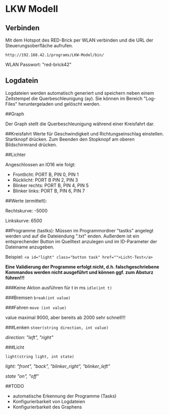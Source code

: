 # LKW Modell

## Verbinden

Mit dem Hotspot des RED-Brick per WLAN verbinden und die URL der Steuerungsoberfläche aufrufen.

`http://192.168.42.1/programs/LKW-Model/bin/`

WLAN Passwort: "red-brick42"

## Logdatein

Logdateien werden automatisch generiert und speichern neben einem Zeitstempel die Querbeschleunigung (ay). Sie können im Bereich "Log-Files" heruntergeladen und gelöscht werden.

##Graph

Der Graph stellt die Querbeschleunigung während einer Kreisfahrt dar.

##Kreisfahrt
Werte für Geschwindigkeit und Richtungseinschlag einstellen. Startknopf drücken. Zum Beenden den Stopknopf am oberen Bildschirmrand drücken.

##Lichter

Angeschlossen an IO16 wie folgt:

* Frontlicht: PORT B, PIN 0, PIN 1
* Rücklicht: PORT B PIN 2, PIN 3
* Blinker rechts: PORT B, PIN 4, PIN 5
* Blinker links: PORT B, PIN 6, PIN 7

##Werte (ermittelt):

Rechtskurve: -5000

Linkskurve: 6500

##Programme (tastks):
Müssen im Programmordner "tastks" angelegt werden und auf die Dateiendung ".txt" enden. Außerdem ist ein entsprechender Button im Quelltext anzulegen und im ID-Parameter der Dateiname anzugeben.

Beispiel:
`<a id="light" class="button task" href="">Licht-Test</a>`

**Eine Validierung der Programme erfolgt nicht, d.h. falschgeschriebene Kommandos werden nicht ausgeführt und können ggf. zum Absturz führen!!!**


###Keine Aktion ausführen für t in ms
`idle(int t)` 


###Bremsen
`break(int value)`

###Fahren
`move (int value)`

value maximal 9000, aber bereits ab 2000 sehr schnell!!!

###Lenken
`steer(string direction, int value)`

*direction: "left", "right"*

###Licht

`light(string light, int state)`

*light: "front", "back", "blinker_right", "blinker_left"*

*state "on", "off"*

##TODO
* automatische Erkennung der Programme (Tasks)
* Konfigurierbarkeit von Logdateien
* Konfigurierbarkeit des Graphens